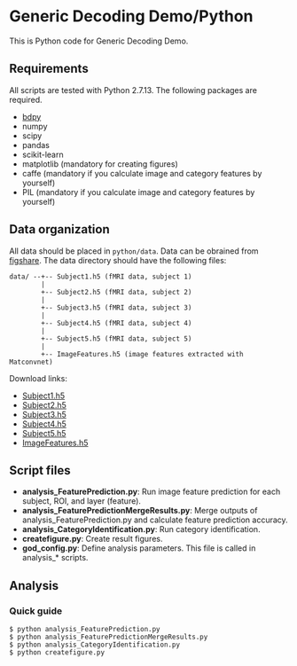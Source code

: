 # Generic Decoding Demo/Python

This is Python code for Generic Decoding Demo.

## Requirements

All scripts are tested with Python 2.7.13.
The following packages are required.

- [bdpy](https://github.com/KamitaniLab/bdpy)
- numpy
- scipy
- pandas
- scikit-learn
- matplotlib (mandatory for creating figures)
- caffe (mandatory if you calculate image and category features by yourself)
- PIL (mandatory if you calculate image and category features by yourself)

## Data organization

All data should be placed in `python/data`.
Data can be obrained from [figshare](https://figshare.com/articles/Generic_Object_Decoding/7387130).
The data directory should have the following files:

    data/ --+-- Subject1.h5 (fMRI data, subject 1)
            |
            +-- Subject2.h5 (fMRI data, subject 2)
            |
            +-- Subject3.h5 (fMRI data, subject 3)
            |
            +-- Subject4.h5 (fMRI data, subject 4)
            |
            +-- Subject5.h5 (fMRI data, subject 5)
            |
            +-- ImageFeatures.h5 (image features extracted with Matconvnet)

Download links:

- [Subject1.h5](https://ndownloader.figshare.com/files/15049646)
- [Subject2.h5](https://ndownloader.figshare.com/files/15049649)
- [Subject3.h5](https://ndownloader.figshare.com/files/15049652)
- [Subject4.h5](https://ndownloader.figshare.com/files/15049655)
- [Subject5.h5](https://ndownloader.figshare.com/files/15049658)
- [ImageFeatures.h5](https://ndownloader.figshare.com/files/15015971)

## Script files

- **analysis_FeaturePrediction.py**: Run image feature prediction for each subject, ROI, and layer (feature).
- **analysis_FeaturePredictionMergeResults.py**: Merge outputs of analysis_FeaturePrediction.py and calculate feature prediction accuracy.
- **analysis_CategoryIdentification.py**: Run category identification.
- **createfigure.py**: Create result figures.
- **god_config.py**: Define analysis parameters. This file is called in analysis_* scripts.

## Analysis

### Quick guide

    $ python analysis_FeaturePrediction.py
    $ python analysis_FeaturePredictionMergeResults.py
    $ python analysis_CategoryIdentification.py
    $ python createfigure.py
